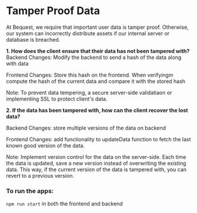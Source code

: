 # Tamper Proof Data

At Bequest, we require that important user data is tamper proof. Otherwise, our system can incorrectly distribute assets if our internal server or database is breached. 

**1. How does the client ensure that their data has not been tampered with?**
<br />
Backend Changes: Modify the backend to send a hash of the data along with data 
<br />

Frontend Changes: Store this hash on the frontend. When verifyingm compute the hash of the current data and compare it with the stored hash
<br />

Note: To prevent data tempering, a secure server-side validatiaon or implementing SSL to protect client's data.

**2. If the data has been tampered with, how can the client recover the lost data?**
<br />

Backend Changes: store multiple versions of the data on backend

Frontend Changes: add functionality to updateData function to fetch the last known good version of the data.
<br />

Note: Implement version control for the data on the server-side. Each time the data is updated, save a new version instead of overwriting the existing data. This way, if the current version of the data is tampered with, you can revert to a previous version.


### To run the apps:
```npm run start``` in both the frontend and backend


